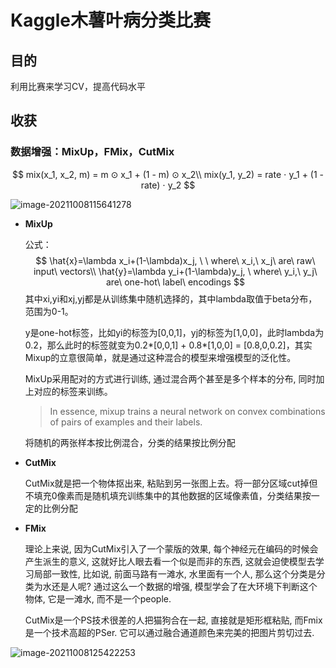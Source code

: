 # Kaggle木薯叶病分类比赛

## 目的

利用比赛来学习CV，提高代码水平

## 收获

### 数据增强：MixUp，FMix，CutMix

$$
mix(x_1, x_2, m) = m ⊙ x_1 + (1 - m) ⊙ x_2\\
mix(y_1, y_2) = rate ⋅ y_1 + (1 - rate) ⋅ y_2
$$



![image-20211008115641278](C:\Users\lzh\AppData\Roaming\Typora\typora-user-images\image-20211008115641278.png)

- **MixUp**

  公式：
  $$
  \hat{x}=\lambda x_i+(1-\lambda)x_j, \ \ where\ x_i,\ x_j\ are\ raw\ input\ vectors\\
  \hat{y}=\lambda y_i+(1-\lambda)y_j, \ where\ y_i,\ y_j\ are\ one-hot\ label\ encodings
  $$
  其中xi,yi和xj,yj都是从训练集中随机选择的，其中lambda取值于beta分布，范围为0-1。

  y是one-hot标签，⽐如yi的标签为[0,0,1]，yj的标签为[1,0,0]，此时lambda为0.2，那么此时的标签就变为0.2*[0,0,1] + 0.8*[1,0,0] = [0.8,0,0.2]，其实Mixup的⽴意很简单，就是通过这种混合的模型来增强模型的泛化性。

  MixUp采用配对的方式进行训练, 通过混合两个甚至是多个样本的分布, 同时加上对应的标签来训练。

  > In essence, mixup trains a neural network on convex combinations of pairs of examples and their labels.

  将随机的两张样本按比例混合，分类的结果按比例分配

  

- **CutMix**

  CutMix就是把一个物体抠出来, 粘贴到另一张图上去。将一部分区域cut掉但不填充0像素而是随机填充训练集中的其他数据的区域像素值，分类结果按一定的比例分配

- **FMix**

  理论上来说, 因为CutMix引入了一个蒙版的效果, 每个神经元在编码的时候会产生派生的意义, 这就好比人眼去看一个似是而非的东西, 这就会迫使模型去学习局部一致性, 比如说, 前面马路有一滩水, 水里面有一个人, 那么这个分类是分类为水还是人呢? 通过这么一个数据的增强, 模型学会了在大环境下判断这个物体, 它是一滩水, 而不是一个people.

  CutMix是一个PS技术很差的人把猫狗合在一起, 直接就是矩形框粘贴, 而Fmix是一个技术高超的PSer. 它可以通过融合通道颜色来完美的把图片剪切过去.

![image-20211008125422253](C:\Users\lzh\AppData\Roaming\Typora\typora-user-images\image-20211008125422253.png)